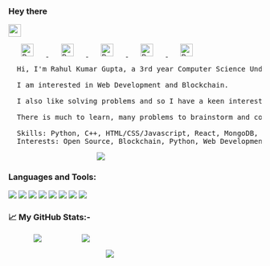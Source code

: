 ### Hey there
<img
  src="https://media.giphy.com/media/hvRJCLFzcasrR4ia7z/giphy.gif"
  width="25px"
/>

<div style="margin: 10px 0px">
  <a href="https://www.linkedin.com/in/rahul-kumar-gupta-01/">
    <img
      style="margin: 0px 5%"
      height="25"
      alt="Rahul's LinkedIn"
      src="https://img.shields.io/badge/LinkedIn-0077B5?style=for-the-badge&logo=linkedin&logoColor=white"
    />
  </a>

  <a href="https://www.codechef.com/users/rahulgupta01">
    <img
      style="margin: 0px 5%"
      height="25"
      alt="Rahul's Codechef"
      src="https://cp-logo.vercel.app/codechef/rahulgupta01?logo=true"
    />
  </a>

  <a href="https://codeforces.com/profile/rahulkumargupta">
    <img
      style="margin: 0px 5%"
      height="25"
      alt="Rahul's Codeforces"
      src="https://cp-logo.vercel.app/codeforces/rahulkumargupta?logo=true"
    />
  </a>

  <a href="https://leetcode.com/rahulgupta01/">
    <img
      style="margin: 0px 5%"
      height="25"
      alt="Rahul's LeetCode"
      src="https://cp-logo.vercel.app/leetcode/rahulgupta01?logo=true"
    />
  </a>

  <a href="mailto: rahulslg20@gmail.com">
    <img
      style="margin: 0px 5%"
      height="25"
      alt="Rahul's Gmail "
      src="https://img.shields.io/badge/Gmail-D14836?style=for-the-badge&logo=gmail&logoColor=whitee"
    />
  </a>
</div>

<pre>
  Hi, I'm Rahul Kumar Gupta, a 3rd year Computer Science Undergraduate at Chandigarh University. 
  
  I am interested in Web Development and Blockchain. 
  
  I also like solving problems and so I have a keen interest in competitive programming. 
  
  There is much to learn, many problems to brainstorm and code, many bugs to fix and many pull requests to make. Happy to connect, work and learn with all the amazing people in the world. 
  
  Skills: Python, C++, HTML/CSS/Javascript, React, MongoDB, NodeJs. 
  Interests: Open Source, Blockchain, Python, Web Development.
</pre>

<div style="padding: 0px 35%">
  <img src="https://leetcard.jacoblin.cool/rahulgupta01?theme=nord" />
</div>

<h3>Languages and Tools:</h3>

<img
  src="https://img.shields.io/badge/c++-%2300599C.svg?style=for-the-badge&logo=c%2B%2B&ogoColor=white"
/>
<img
  src="https://img.shields.io/badge/Java-ED8B00?style=for-the-badge&logo=java&logoColor=white"
/>
<img
  src="https://img.shields.io/badge/Python-3776AB?style=for-the-badge&logo=python&logoColor=white"
/>
<img
  src="https://img.shields.io/badge/html5-%23E34F26.svg?style=for-the-badge&logo=html5&logoColor=white"
/>
<img
  src="https://img.shields.io/badge/CSS-239120?&style=for-the-badge&logo=css3&logoColor=white"
/>
<img
  src="https://img.shields.io/badge/JavaScript-F7DF1E?style=for-the-badge&logo=javascript&logoColor=black"
/>
<img
  src="https://img.shields.io/badge/git-%23F05033.svg?style=for-the-badge&logo=git&logoColor=white"
/>
<img
  src="https://img.shields.io/badge/Visual_Studio_Code-0078D4?style=for-the-badge&logo=visual%20studio%20code&logoColor=white"
/>
<h3>📈 My GitHub Stats:-</h3>
<div>
  <img
    style="margin: 2px 10%"
    src="https://streak-stats.demolab.com?user=rahullgupta&theme=onedark"
  />
  <img
    style="margin: 2px 5%"
    src="https://github-readme-stats.vercel.app/api?username=rahullgupta&show_icons=true&theme=onedark"
  />
</div>
<img
  style="margin: 10px 38.5%"
  src="https://github-readme-stats.vercel.app/api/top-langs/?username=rahullgupta&layout=compact&theme=onedark"
/>
